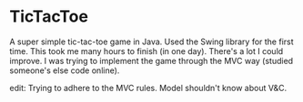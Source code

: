 # TicTacToe
A super simple tic-tac-toe game in Java. Used the Swing library for the first time. This took me many hours to finish (in one day). There's a lot I could improve. I was trying to implement the game through the MVC way (studied someone's else code online).

edit: Trying to adhere to the MVC rules. Model shouldn't know about V&C.
